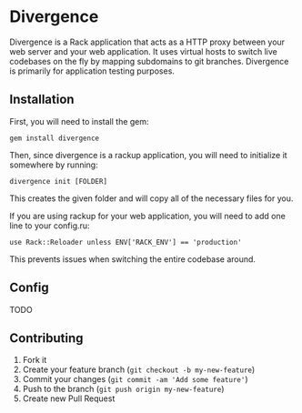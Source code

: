 # Divergence

Divergence is a Rack application that acts as a HTTP proxy between your web server and your web application. It uses virtual hosts to switch live codebases on the fly by mapping subdomains to git branches. Divergence is primarily for application testing purposes.

## Installation

First, you will need to install the gem:

```
gem install divergence
```

Then, since divergence is a rackup application, you will need to initialize it somewhere by running:

```
divergence init [FOLDER]
```

This creates the given folder and will copy all of the necessary files for you.

If you are using rackup for your web application, you will need to add one line to your config.ru:

```
use Rack::Reloader unless ENV['RACK_ENV'] == 'production'
```

This prevents issues when switching the entire codebase around.

## Config

TODO

## Contributing

1. Fork it
2. Create your feature branch (`git checkout -b my-new-feature`)
3. Commit your changes (`git commit -am 'Add some feature'`)
4. Push to the branch (`git push origin my-new-feature`)
5. Create new Pull Request
